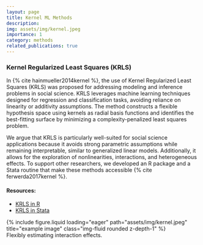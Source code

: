 ```yaml
---
layout: page
title: Kernel ML Methods
description: 
img: assets/img/kernel.jpeg
importance: 1
category: methods
related_publications: true
---
```


### Kernel Regularized Least Squares (KRLS)

In {% cite hainmueller2014kernel %}, the use of Kernel Regularized Least Squares (KRLS) was proposed for addressing modeling and inference problems in social science. KRLS leverages machine learning techniques designed for regression and classification tasks, avoiding reliance on linearity or additivity assumptions. The method constructs a flexible hypothesis space using kernels as radial basis functions and identifies the best-fitting surface by minimizing a complexity-penalized least squares problem.

We argue that KRLS is particularly well-suited for social science applications because it avoids strong parametric assumptions while remaining interpretable, similar to generalized linear models. Additionally, it allows for the exploration of nonlinearities, interactions, and heterogeneous effects. To support other researchers, we developed an R package and a Stata routine that make these methods accessible {% cite ferwerda2017kernel %}.

#### Resources:

- [KRLS in R](https://cran.r-project.org/web/packages/KRLS/index.html)
- [KRLS in Stata](http://dx.doi.org/10.18637/jss.v079.i03)

<div class="row">
    <div class="col-sm mt-3 mt-md-0">
        {% include figure.liquid loading="eager" path="assets/img/kernel.jpeg" title="example image" class="img-fluid rounded z-depth-1" %}
    </div>
</div>
<div class="caption">
    Flexibly estimating interaction effects.
</div>

